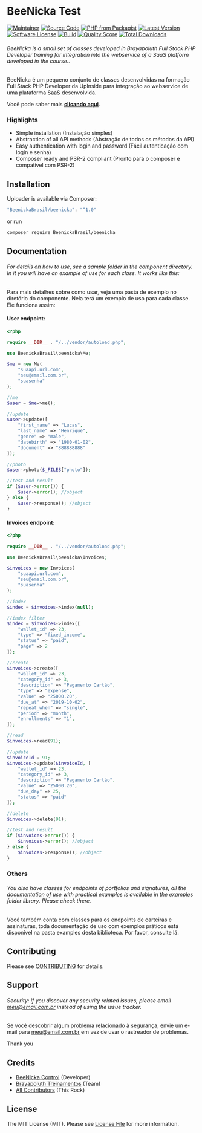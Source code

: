 # BeeNicka Test

[![Maintainer](http://img.shields.io/badge/maintainer-@beenicka-blue.svg?style=flat-square)](https://twitter.com/beenicka)
[![Source Code](http://img.shields.io/badge/source-BeenickaBrasil/beenicka-blue.svg?style=flat-square)](https://github.com/BeenickaBrasil/beenicka-api)
[![PHP from Packagist](https://img.shields.io/packagist/php-v/BeenickaBrasil/cafeapi.svg?style=flat-square)](https://packagist.org/packages/BeenickaBrasil/beenicka-api)
[![Latest Version](https://img.shields.io/github/release/BeenickaBrasil/beenicka.svg?style=flat-square)](https://github.com/BeenickaBrasil/beenicka-api/releases)
[![Software License](https://img.shields.io/badge/license-MIT-brightgreen.svg?style=flat-square)](LICENSE)
[![Build](https://img.shields.io/scrutinizer/build/g/BeenickaBrasil/beenicka.svg?style=flat-square)](https://scrutinizer-ci.com/g/BeenickaBrasil/beenicka-api)
[![Quality Score](https://img.shields.io/scrutinizer/g/BeenickaBrasil/beenicka.svg?style=flat-square)](https://scrutinizer-ci.com/g/BeenickaBrasil/beenicka-api)
[![Total Downloads](https://img.shields.io/packagist/dt/BeenickaBrasil/beenicka.svg?style=flat-square)](https://packagist.org/packages/crobsonvleite/beenicka-api)

###### BeeNicka is a small set of classes developed in Brayapoluth Full Stack PHP Developer training for integration into the webservice of a SaaS platform developed in the course..

BeeNicka é um pequeno conjunto de classes desenvolvidas na formação Full Stack PHP Developer da UpInside para integração ao webservice de uma plataforma SaaS desenvolvida.

Você pode saber mais **[clicando aqui](https://www.beenicka.com.br/)**.

### Highlights

- Simple installation (Instalação simples)
- Abstraction of all API methods (Abstração de todos os métodos da API)
- Easy authentication with login and password (Fácil autenticação com login e senha)
- Composer ready and PSR-2 compliant (Pronto para o composer e compatível com PSR-2)

## Installation

Uploader is available via Composer:

```bash
"BeenickaBrasil/beenicka": "^1.0"
```

or run

```bash
composer require BeenickaBrasil/beenicka
```

## Documentation

###### For details on how to use, see a sample folder in the component directory. In it you will have an example of use for each class. It works like this:

Para mais detalhes sobre como usar, veja uma pasta de exemplo no diretório do componente. Nela terá um exemplo de uso para cada classe. Ele funciona assim:

#### User endpoint:

```php
<?php

require __DIR__ . "/../vendor/autoload.php";

use BeenickaBrasil\beenicka\Me;

$me = new Me(
    "suaapi.url.com",
    "seu@email.com.br",
    "suasenha"
);

//me
$user = $me->me();

//update
$user->update([
    "first_name" => "Lucas",
    "last_name" => "Henrique",
    "genre" => "male",
    "datebirth" => "1980-01-02",
    "document" => "888888888"
]);

//photo
$user->photo($_FILES["photo"]);

//test and result
if ($user->error()) {
    $user->error(); //object
} else {
    $user->response(); //object
}
```

#### Invoices endpoint:

```php
<?php

require __DIR__ . "/../vendor/autoload.php";

use BeenickaBrasil\beenicka\Invoices;

$invoices = new Invoices(
    "suaapi.url.com",
    "seu@email.com.br",
    "suasenha"
);

//index
$index = $invoices->index(null);

//index filter
$index = $invoices->index([
    "wallet_id" => 23,
    "type" => "fixed_income",
    "status" => "paid",
    "page" => 2
]);

//create
$invoices->create([
    "wallet_id" => 23,
    "category_id" => 3,
    "description" => "Pagamento Cartão",
    "type" => "expense",
    "value" => "25000.20",
    "due_at" => "2019-10-02",
    "repeat_when" => "single",
    "period" => "month",
    "enrollments" => "1",
]);

//read
$invoices->read(91);

//update
$invoiceId = 91;
$invoices->update($invoiceId, [
    "wallet_id" => 23,
    "category_id" => 3,
    "description" => "Pagamento Cartão",
    "value" => "25000.20",
    "due_day" => 25,
    "status" => "paid"
]);

//delete
$invoices->delete(91);

//test and result
if ($invoices->error()) {
    $invoices->error(); //object
} else {
    $invoices->response(); //object
}
```

### Others

###### You also have classes for endpoints of portfolios and signatures, all the documentation of use with practical examples is available in the examples folder library. Please check there.

Você também conta com classes para os endpoints de carteiras e assinaturas, toda documentação de uso com exemplos práticos está disponível na pasta examples desta biblioteca. Por favor, consulte lá.

## Contributing

Please see [CONTRIBUTING](https://github.com/robsonvleite/uploader/blob/master/CONTRIBUTING.md) for details.

## Support

###### Security: If you discover any security related issues, please email meu@email.com.br instead of using the issue tracker.

Se você descobrir algum problema relacionado à segurança, envie um e-mail para meu@email.com.br em vez de usar o rastreador de problemas.

Thank you

## Credits

- [BeeNicka Control](https://github.com/beenicka) (Developer)
- [Brayapoluth Treinamentos](https://github.com/brayapoluth) (Team)
- [All Contributors](https://github.com/robsonvleite/uploader/cafeapi/contributors) (This Rock)

## License

The MIT License (MIT). Please see [License File](https://github.com/BeenickaBrasil/beenicka/blob/master/LICENSE) for more information.
